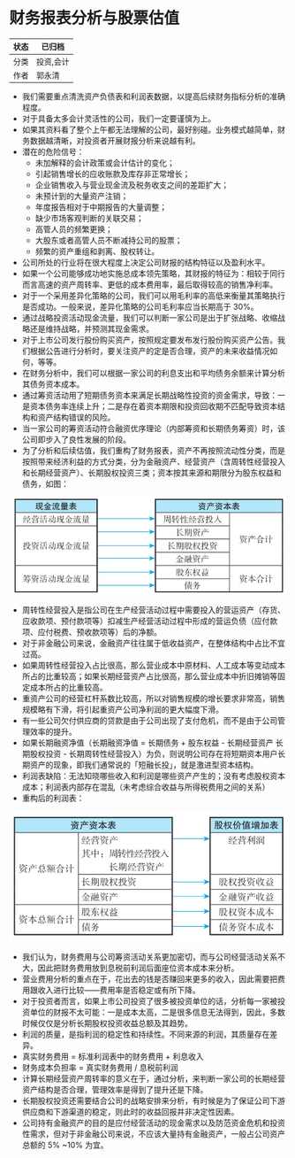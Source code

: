 # 财务报表分析与股票估值

| 状态 | 已归档   |
| -- | ----- |
| 分类 | 投资,会计 |
| 作者 | 郭永清   |

- 我们需要重点清洗资产负债表和利润表数据，以提高后续财务指标分析的准确程度。
- 对于具备太多会计灵活性的公司，我们一定要谨慎为上。
- 如果其资料看了整个上午都无法理解的公司，最好别碰。业务模式越简单，财务数据越清晰，对投资者开展财报分析来说越有利。
- 潜在的危险信号：
  - 未加解释的会计政策或会计估计的变化；
  - 引起销售增长的应收账款及库存非正常增长；
  - 企业销售收入与营业现金流及税务收支之间的差距扩大；
  - 未预计到的大量资产注销；
  - 年度报告相对于中期报告的大量调整；
  - 缺少市场客观判断的关联交易；
  - 高管人员的频繁更换；
  - 大股东或者高管人员不断减持公司的股票；
  - 频繁的资产重组和剥离、股权转让。
- 公司所处的行业将在很大程度上决定公司财报的结构特征以及盈利水平。
- 如果一个公司能够成功地实施总成本领先策略，其财报的特征为：相较于同行而言高速的资产周转率、更低的成本费用率，最后取得较高的销售净利率。
- 对于一个采用差异化策略的公司，我们可以用毛利率的高低来衡量其策略执行是否成功。一般来说，差异化策略的公司毛利率应当长期高于 30%。
- 通过战略投资活动现金流量，我们可以判断一家公司是出于扩张战略、收缩战略还是维持战略，并预测其现金需求。
- 对于上市公司发行股份购买资产，按照规定要发布发行股份购买资产公告。我们根据公告进行分析时，要关注资产的定是否合理，资产的未来收益情况如何，等等。
- 在财务分析中，我们可以根据一家公司的利息支出和平均债务余额来计算分析其债务资本成本。
- 通过筹资活动用了短期债务资本来满足长期战略性投资的资金需求，导致：一是资本债务率连续上升；二是存在着资本期限和投资回收期不匹配导致资本结构和资产结构错误的风险。
- 当一家公司的筹资活动符合融资优序理论（内部筹资和长期债务筹资）时，该公司即步入了良性发展的阶段。
- 为了分析和后续估值，我们重构了财务报表，资产不再按照流动性分类，而是按照带来经济利益的方式分类，分为金融资产、经营资产（含周转性经营投入和长期经营资产）、长期股权投资三类；资本按其来源和期限分为股东权益和债务，如图：

![](image/image_RSW2-_pQSg.png)

- 周转性经营投入是指公司在生产经营活动过程中需要投入的营运资产（存货、应收款项、预付款项等）扣减生产经营活动过程中形成的营运负债（应付款项、应付税费、预收款项等）后的净额。
- 对于非金融公司来说，金融资产往往属于低收益资产，在整体结构中占比不宜过高。
- 如果周转性经营投入占比很高，那么营业成本中原材料、人工成本等变动成本所占的比重较高；如果长期经营资产占比很高，那么营业成本中折旧摊销等固定成本所占的比重较高。
- 重资产公司的经营杠杆系数比较高，所以对销售规模的增长要求非常高，销售规模略有下滑，将引起重资产公司净利润的更大幅度下滑。
- 有一些公司欠付供应商的贷款是由于公司出现了支付危机，而不是由于公司管理效率的提升。
- 如果长期融资净值（长期融资净值 = 长期债务 + 股东权益 - 长期经营资产  长期股权投资 - 长期周转性经营投入）为负，则说明公司存在将短期资本用户长期资产的现象，即我们通常说的「短融长投」，就是激进型资本结构。
- 利润表缺陷：无法知晓哪些收入和利润是哪些资产产生的；没有考虑股权资本成本；利润表内部存在混乱（未考虑综合收益与所得税费用之间的关系）
- 重构后的利润表：

![](image/image_fXqqUujoZ4.png)

- 我们认为，财务费用与公司筹资活动关系更加密切，而与公司经营活动关系不大，因此把财务费用放到息税前利润后面座位资本成本来分析。
- 营业费用分析的重点在于，花出去的钱是否赚回来更多的收入，因此需要把费用跟收入进行比较——费用率是否稳定或有所下降。
- 对于投资者而言，如果上市公司投资了很多被投资单位的话，分析每一家被投资单位的财报不太可能：一是成本太高，二是很多信息无法得到，因此，多数时候仅仅是分析长期股权投资收益总额及其趋势。
- 利润的质量，是指利润的稳定性和持续性。不同来源的利润，其质量存在差异。
- 真实财务费用 = 标准利润表中的财务费用 + 利息收入
- 财务成本负担率 = 真实财务费用 / 息税前利润
- 计算长期经营资产周转率的意义在于，通过分析，来判断一家公司的长期经营资产结构是否合理，管理效率是得到了提升还是下降。
- 长期股权投资还需要结合公司的战略安排来分析，有时候是为了保证公司下游供应商和下游渠道的稳定，则此时的收益回报并非决定性因素。
- 公司持有金融资产的目的是应付经营活动的现金需求以及防范资金危机和投资性需求，但对于非金融公司来说，不应该大量持有金融资产，一般占公司资产总额的 5% \~10% 为宜。

